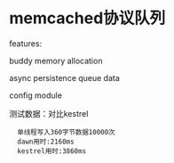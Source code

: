 memcached协议队列
====

features:

   buddy memory allocation
   
   async persistence queue data
   
   config module
   
测试数据：对比kestrel

      单线程写入360字节数据10000次
      dawn用时:2160ms
      kestrel用时:3860ms
   
